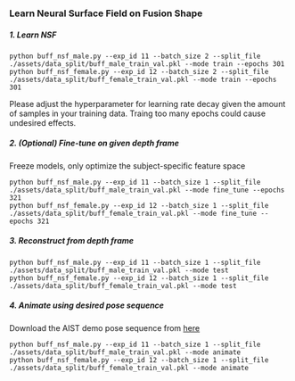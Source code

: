 ### Learn Neural Surface Field on Fusion Shape

##### 1. Learn NSF
```
python buff_nsf_male.py --exp_id 11 --batch_size 2 --split_file ./assets/data_split/buff_male_train_val.pkl --mode train --epochs 301
python buff_nsf_female.py --exp_id 12 --batch_size 2 --split_file ./assets/data_split/buff_female_train_val.pkl --mode train --epochs 301
```
Please adjust the hyperparameter for learning rate decay given the amount of samples in your training data. Traing too many epochs could cause undesired effects.

##### 2. (Optional) Fine-tune on given depth frame
Freeze models, only optimize the subject-specific feature space
```
python buff_nsf_male.py --exp_id 11 --batch_size 1 --split_file ./assets/data_split/buff_male_train_val.pkl --mode fine_tune --epochs 321
python buff_nsf_female.py --exp_id 12 --batch_size 1 --split_file ./assets/data_split/buff_female_train_val.pkl --mode fine_tune --epochs 321
```

##### 3. Reconstruct from depth frame
```
python buff_nsf_male.py --exp_id 11 --batch_size 1 --split_file ./assets/data_split/buff_male_train_val.pkl --mode test 
python buff_nsf_female.py --exp_id 12 --batch_size 1 --split_file ./assets/data_split/buff_female_train_val.pkl --mode test
```

##### 4. Animate using desired pose sequence
Download the AIST demo pose sequence from [here](https://github.com/xuchen-ethz/fast-snarf/blob/master/download_data.sh)
```
python buff_nsf_male.py --exp_id 11 --batch_size 1 --split_file ./assets/data_split/buff_male_train_val.pkl --mode animate
python buff_nsf_female.py --exp_id 12 --batch_size 1 --split_file ./assets/data_split/buff_female_train_val.pkl --mode animate
```
